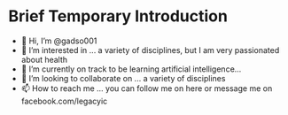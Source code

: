 # Brief Temporary Introduction 
- 👋 Hi, I’m @gadso001
- 👀 I’m interested in ... a variety of disciplines, but I am very passionated about health
- 🌱 I’m currently on track to be learning artificial intelligence... 
- 💞️ I’m looking to collaborate on ... a variety of disciplines
- 📫 How to reach me ... you can follow me on here or message me on facebook.com/legacyic

<!---
gadso001/gadso001 is a ✨ special ✨ repository because its `README.md` (this file) appears on your GitHub profile.
You can click the Preview link to take a look at your changes.
--->
